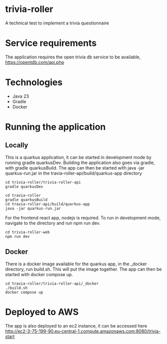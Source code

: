 # trivia-roller
A technical test to implement a trivia questionnaire

# Service requirements
The application requires the open trivia db service to be available, https://opentdb.com/api.php

# Technologies
- Java 23
- Gradle
- Docker

# Running the application
## Locally
This is a quarkus application, it can be started in development mode by running gradle quarkusDev. Building the application also goes via gradle, with gradle quarkusBuild.
The app can then be started with java -jar quarkus-run.jar in the travia-roller-api/build/quarkus-app directory

```
cd trivia-roller/trivia-roller-api
gradle quarkusDev
```

```
cd travia-roller
gradle quarkusBuild
cd travia-roller-api/build/quarkus-app
java -jar quarkus-run.jar
```

For the frontend react app, nodejs is required. To run in development mode, navigate to the directory and run npm run dev.

```
cd trivia-roller-web
npm run dev
```


## Docker
There is a docker image available for the quarkus app, in the _docker directory, run build.sh. This will put the image together.
The app can then be started with docker compose up.
```
cd travia-roller/trivia-roller-api/_docker
./build.sh
docker compose up
```
# Deployed to AWS
The app is also deployed to an ec2 instance, it can be accessed here http://ec2-3-75-199-90.eu-central-1.compute.amazonaws.com:8080/trivia-start
